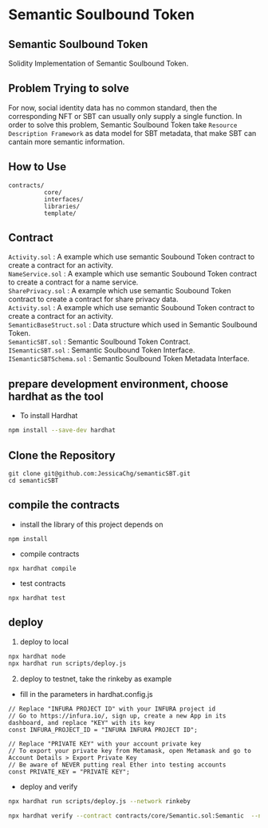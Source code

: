 # Semantic Soulbound Token
## Semantic Soulbound Token
Solidity Implementation of Semantic Soulbound Token.

## Problem Trying to solve
For now, social identity data has no common standard, then the corresponding NFT or SBT can usually only supply a single function.
In order to solve this problem, Semantic Soulbound Token take ``Resource Description Framework`` as data model for SBT metadata, that make SBT can cantain more semantic information.

## How to Use 
```
contracts/
          core/
          interfaces/
          libraries/
          template/
```

## Contract
``Activity.sol`` : A example which use semantic Soubound Token contract to create a contract for an activity. \
``NameService.sol`` : A example which use semantic Soubound Token contract to create a contract for a name service. \
``SharePrivacy.sol`` : A example which use semantic Soubound Token contract to create a contract for share privacy data. \
``Activity.sol`` : A example which use semantic Soubound Token contract to create a contract for an activity. \
``SemanticBaseStruct.sol`` : Data structure which used in Semantic Soulbound Token. \
``SemanticSBT.sol`` : Semantic Soulbound Token Contract. \
``ISemanticSBT.sol`` : Semantic Soulbound Token Interface. \
``ISemanticSBTSchema.sol`` : Semantic Soulbound Token Metadata Interface.


## prepare development environment, choose hardhat as the tool
- To install Hardhat
```sh
npm install --save-dev hardhat
```

## Clone the Repository
```
git clone git@github.com:JessicaChg/semanticSBT.git
cd semanticSBT
```

## compile the contracts
- install the library of this project depends on
```
npm install
```
- compile contracts
```
npx hardhat compile
```
- test contracts
```
npx hardhat test
```

## deploy 

1. deploy to local
```sh
npx hardhat node
npx hardhat run scripts/deploy.js

```

2. deploy to testnet, take the rinkeby as example

+ fill in the parameters in  hardhat.config.js
```
// Replace "INFURA PROJECT ID" with your INFURA project id
// Go to https://infura.io/, sign up, create a new App in its dashboard, and replace "KEY" with its key
const INFURA_PROJECT_ID = "INFURA INFURA PROJECT ID";

// Replace "PRIVATE KEY" with your account private key
// To export your private key from Metamask, open Metamask and go to Account Details > Export Private Key
// Be aware of NEVER putting real Ether into testing accounts
const PRIVATE_KEY = "PRIVATE KEY";
```

+ deploy and verify
```sh
npx hardhat run scripts/deploy.js --network rinkeby

npx hardhat verify --contract contracts/core/Semantic.sol:Semantic  --network rinkeby <DEPLOYED_CONTRACT_ADDRESS>
```

